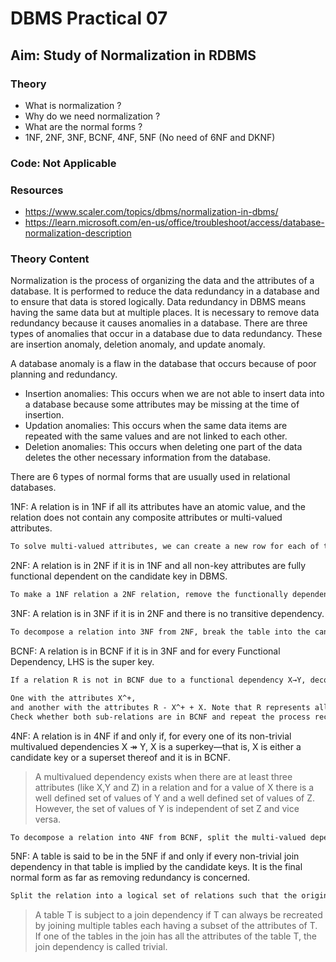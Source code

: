 # DBMS Practical 07

## Aim: Study of Normalization in RDBMS

### Theory

- What is normalization ?
- Why do we need normalization ?
- What are the normal forms ?
- 1NF, 2NF, 3NF, BCNF, 4NF, 5NF (No need of 6NF and DKNF)

### Code: Not Applicable

### Resources

- <https://www.scaler.com/topics/dbms/normalization-in-dbms/>
- <https://learn.microsoft.com/en-us/office/troubleshoot/access/database-normalization-description>

### Theory Content

Normalization is the process of organizing the data and the attributes of a database. It is performed to reduce the data redundancy in a database and to ensure that data is stored logically. Data redundancy in DBMS means having the same data but at multiple places. It is necessary to remove data redundancy because it causes anomalies in a database. There are three types of anomalies that occur in a database due to data redundancy. These are insertion anomaly, deletion anomaly, and update anomaly.

A database anomaly is a flaw in the database that occurs because of poor planning and redundancy.

- Insertion anomalies: This occurs when we are not able to insert data into a database because some attributes may be missing at the time of insertion.
- Updation anomalies: This occurs when the same data items are repeated with the same values and are not linked to each other.
- Deletion anomalies: This occurs when deleting one part of the data deletes the other necessary information from the database.

There are 6 types of normal forms that are usually used in relational databases.

1NF: A relation is in 1NF if all its attributes have an atomic value, and the relation does not contain any composite attributes or multi-valued attributes.

```txt
To solve multi-valued attributes, we can create a new row for each of the values of the multi-valued attribute to convert the table into the 1NF. To solve composite attributes, we can break the composite attribute into smaller atomic attributes and add new columns.
```

2NF: A relation is in 2NF if it is in 1NF and all non-key attributes are fully functional dependent on the candidate key in DBMS.

```txt
To make a 1NF relation a 2NF relation, remove the functionally dependent attributes in the partial dependencies of the first normal form relation, and place those partial dependency dependent attributes in a relation where their corresponding determinant attributes are an entire candidate key.
```

3NF: A relation is in 3NF if it is in 2NF and there is no transitive dependency.

```txt
To decompose a relation into 3NF from 2NF, break the table into the canonical cover functional dependencies, then create a relation for every candidate key of the original relation which was not already a subset of a relation in the decomposition.
```

BCNF: A relation is in BCNF if it is in 3NF and for every Functional Dependency, LHS is the super key.

```txt
If a relation R is not in BCNF due to a functional dependency X→Y, decompose R into BCNF by replacing that relation with two sub-relations:

One with the attributes X^+,
and another with the attributes R - X^+ + X. Note that R represents all the attributes in the original relation.
Check whether both sub-relations are in BCNF and repeat the process recursively with any sub-relation which is not in BCNF.
```

4NF: A relation is in 4NF if and only if, for every one of its non-trivial multivalued dependencies X ↠ Y, X is a superkey—that is, X is either a candidate key or a superset thereof and it is in BCNF.

>A multivalued dependency exists when there are at least three attributes (like X,Y and Z) in a relation and for a value of X there is a well defined set of values of Y and a well defined set of values of Z. However, the set of values of Y is independent of set Z and vice versa.

```txt
To decompose a relation into 4NF from BCNF, split the multi-valued dependencies such that they are dependent on the candidate key only. Then, create a new relation for each of the multi-valued dependencies.
```

5NF: A table is said to be in the 5NF if and only if every non-trivial join dependency in that table is implied by the candidate keys. It is the final normal form as far as removing redundancy is concerned.

```txt
Split the relation into a logical set of relations such that the original relation can be represented as a natural join of the new relations. This is done by removing the join dependency from the original relation and creating a new relation for each of the tables in the join dependency.
```

>A table T is subject to a join dependency if T can always be recreated by joining multiple tables each having a subset of the attributes of T. If one of the tables in the join has all the attributes of the table T, the join dependency is called trivial.
